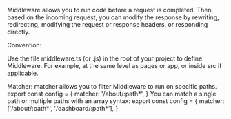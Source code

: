 Middleware allows you to run code before a request is completed. Then, based on the incoming request, you can modify the response by rewriting, redirecting, modifying the request or response headers, or responding directly.

Convention:

Use the file middleware.ts (or .js) in the root of your project to define Middleware. For example, at the same level as pages or app, or inside src if applicable.

Matcher:
matcher allows you to filter Middleware to run on specific paths.
export const config = {
matcher: '/about/:path*',
}
You can match a single path or multiple paths with an array syntax:
export const config = {
matcher: ['/about/:path*', '/dashboard/:path\*'],
}
